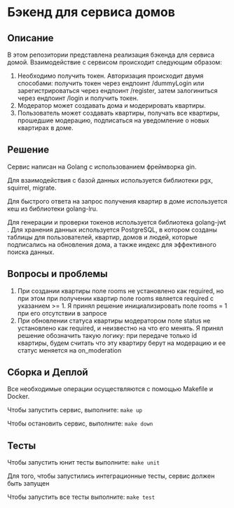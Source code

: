 # Бэкенд для сервиса домов

## Описание
В этом репозитории представлена реализация бэкенда для сервиса домой. Взаимодействие с сервисом происходит следующим образом:
1. Необходимо получить токен. Авторизация происходит двумя способами: получить токен через ендпоинт /dummyLogin или зарегистрироваться через ендпоинт /register, затем залогиниться через ендпоинт /login и получить токен.
2. Модератор может создавать дома и модерировать квартиры.
3. Пользователь может создавать квартиры, получать все квартиры, прошедшие модерацию, подписаться на уведомление о новых квартирах в доме.

## Решение
Сервис написан на Golang с использованием фреймворка gin. 

Для взаимодействия с базой данных используется библиотеки pgx, squirrel, migrate.

Для быстрого ответа на запрос получения квартир в доме используется кеш из библиотеки golang-lru. 

Для генерации и проверки токенов используется библиотека golang-jwt . Для хранения данных используется PostgreSQL, в котором созданы таблицы для пользователей, квартир, домов и людей, которые подписались на обновления дома, а также индекс для эффективного поиска данных.

## Вопросы и проблемы
1.  При создании квартиры поле rooms не установлено как required, 
но при этом при получении квартир поле rooms является required с указанием >= 1. 
Я принял решение инициализировать поле rooms = 1 при его отсутствии в запросе 
2.  При обновлении статуса квартиры модератором поле status 
не установлено как required, и неизвестно на что его менять. 
Я принял решение обозначить такую логику: при передаче только id квартиры, 
будем считать что эту квартиру берут на модерацию и ее статус меняется на on_moderation

## Сборка и Деплой
Все необходимые операции осуществляются с помощью Makefile и Docker.

Чтобы запустить сервис, выполните:
```make up```

Чтобы остановить сервис, выполните:
```make down```

## Тесты
Чтобы запустить юнит тесты выполните:
```make unit```

Для того, чтобы запустились интеграционные тесты, сервис должен быть запущен

Чтобы запустить все тесты выполните:
```make test```